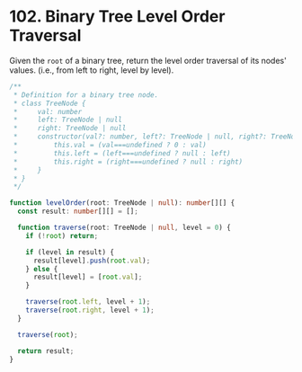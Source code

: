 # 102. Binary Tree Level Order Traversal

Given the `root` of a binary tree, return the level order traversal of its nodes' values. (i.e., from left to right, level by level).

```ts
/**
 * Definition for a binary tree node.
 * class TreeNode {
 *     val: number
 *     left: TreeNode | null
 *     right: TreeNode | null
 *     constructor(val?: number, left?: TreeNode | null, right?: TreeNode | null) {
 *         this.val = (val===undefined ? 0 : val)
 *         this.left = (left===undefined ? null : left)
 *         this.right = (right===undefined ? null : right)
 *     }
 * }
 */

function levelOrder(root: TreeNode | null): number[][] {
  const result: number[][] = [];

  function traverse(root: TreeNode | null, level = 0) {
    if (!root) return;

    if (level in result) {
      result[level].push(root.val);
    } else {
      result[level] = [root.val];
    }

    traverse(root.left, level + 1);
    traverse(root.right, level + 1);
  }

  traverse(root);

  return result;
}
```

